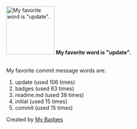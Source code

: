 <img src="https://my-badges.github.io/my-badges/favorite-word.png" alt="My favorite word is &quot;update&quot;." title="My favorite word is &quot;update&quot;." width="128">
<strong>My favorite word is &quot;update&quot;.</strong>
<br><br>

My favorite commit message words are:

1. update (used 106 times)
2. badges (used 63 times)
3. readme.md (used 38 times)
4. initial (used 15 times)
5. commit (used 15 times)


Created by <a href="https://github.com/my-badges/my-badges">My Badges</a>